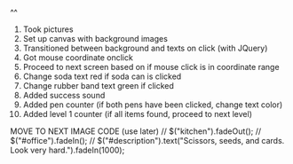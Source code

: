 <!-- https://stackoverflow.com/questions/14824747/overlay-html5-canvas-over-image -->
<!-- https://stackoverflow.com/questions/55677/how-do-i-get-the-coordinates-of-a-mouse-click-on-a-canvas-element/18053642#18053642 -->
<!-- Partriques Answer -->^^
<!-- Coordinate grid system: https://softwareengineering.stackexchange.com/questions/187880/algorithm-to-detect-a-click-within-square-range -->

1. Took pictures
2. Set up canvas with background images
3. Transitioned between background and texts on click (with JQuery)
4. Got mouse coordinate onclick
5. Proceed to next screen based on if mouse click is in coordinate range
6. Change soda text red if soda can is clicked
7. Change rubber band text green if clicked
8. Added success sound
9. Added pen counter (if both pens have been clicked, change text color)
10. Added level 1 counter (if all items found, proceed to next level)

MOVE TO NEXT IMAGE CODE (use later)
// $("kitchen").fadeOut();
// $("#office").fadeIn();
// $("#description").text("Scissors, seeds, and cards. Look very hard.").fadeIn(1000);
